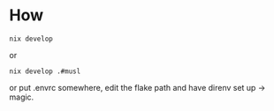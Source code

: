 # How

```
nix develop
```
or
```
nix develop .#musl
```

or put .envrc somewhere, edit the flake path and have direnv set up -> magic.
